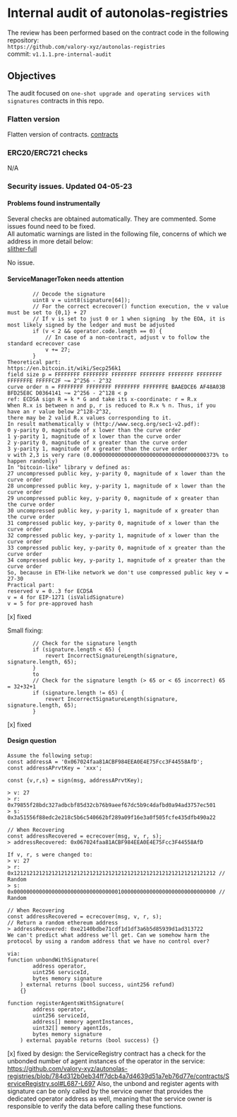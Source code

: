 # Internal audit of autonolas-registries
The review has been performed based on the contract code in the following repository:<br>
`https://github.com/valory-xyz/autonolas-registries` <br>
commit: `v1.1.1.pre-internal-audit` <br> 

## Objectives
The audit focused on `one-shot upgrade and operating services with signatures` contracts in this repo.

### Flatten version
Flatten version of contracts. [contracts](https://github.com/valory-xyz/autonolas-registries/blob/main/audits/internal3/analysis/contracts) 

### ERC20/ERC721 checks
N/A

### Security issues. Updated 04-05-23
#### Problems found instrumentally
Several checks are obtained automatically. They are commented. Some issues found need to be fixed. <br>
All automatic warnings are listed in the following file, concerns of which we address in more detail below: <br>
[slither-full](https://github.com/valory-xyz/autonolas-registries/blob/main/audits/internal3/analysis/slither_full.txt)

No issue.

#### ServiceManagerToken needs attention
```
        // Decode the signature
        uint8 v = uint8(signature[64]);
        // For the correct ecrecover() function execution, the v value must be set to {0,1} + 27
        // If v is set to just 0 or 1 when signing  by the EOA, it is most likely signed by the ledger and must be adjusted
        if (v < 2 && operator.code.length == 0) {
            // In case of a non-contract, adjust v to follow the standard ecrecover case
            v += 27;
        }
Theoretical part:
https://en.bitcoin.it/wiki/Secp256k1
field size p = FFFFFFFF FFFFFFFF FFFFFFFF FFFFFFFF FFFFFFFF FFFFFFFF FFFFFFFE FFFFFC2F ~= 2^256 - 2^32
curve order n = FFFFFFFF FFFFFFFF FFFFFFFF FFFFFFFE BAAEDCE6 AF48A03B BFD25E8C D0364141 ~= 2^256 - 2^128 < p
ref: ECDSA sign R = k * G and take its x-coordinate: r = R.x
When R.x is between n and p, r is reduced to R.x % n. Thus, if you have an r value below 2^128-2^32,
there may be 2 valid R.x values corresponding to it.
In result mathematically v (http://www.secg.org/sec1-v2.pdf):
0 y-parity 0, magnitude of x lower than the curve order
1 y-parity 1, magnitude of x lower than the curve order
2 y-parity 0, magnitude of x greater than the curve order
3 y-parity 1, magnitude of x greater than the curve order
v with 2,3 is very rare (0.000000000000000000000000000000000000373% to happen randomly)
In "bitcoin-like" library v defined as:
27 uncompressed public key, y-parity 0, magnitude of x lower than the curve order
28 uncompressed public key, y-parity 1, magnitude of x lower than the curve order
29 uncompressed public key, y-parity 0, magnitude of x greater than the curve order
30 uncompressed public key, y-parity 1, magnitude of x greater than the curve order
31 compressed public key, y-parity 0, magnitude of x lower than the curve order
32 compressed public key, y-parity 1, magnitude of x lower than the curve order
33 compressed public key, y-parity 0, magnitude of x greater than the curve order
34 compressed public key, y-parity 1, magnitude of x greater than the curve order
So, because in ETH-like network we don't use compressed public key v = 27-30
Practical part:
reserved v = 0..3 for ECDSA
v = 4 for EIP-1271 (isValidSignature)
v = 5 for pre-approved hash
```
[x] fixed

Small fixing:
```
        // Check for the signature length
        if (signature.length < 65) {
            revert IncorrectSignatureLength(signature, signature.length, 65);
        }
        to
        // Check for the signature length (> 65 or < 65 incorrect) 65 = 32+32+1
        if (signature.length != 65) {
            revert IncorrectSignatureLength(signature, signature.length, 65);
        }
```
[x] fixed

#### Design question
```
Assume the following setup:
const addressA = '0x067024faa81ACBF984EEA0E4E75Fcc3F44558AfD';
const addressAPrvtKey = 'xxx';

const {v,r,s} = sign(msg, addressAPrvtKey);

> v: 27
> r: 0x79855f28bdc327adbcbf85d32cb76b9aeef67dc5b9c4dafbd0a94ad3757ec501
> s: 0x3a51556f88edc2e218c5b6c540662bf289a09f16e3a0f505fcfe435dfb490a22

// When Recovering
const addressRecovered = ecrecover(msg, v, r, s);
> addressRecovered: 0x067024faa81ACBF984EEA0E4E75Fcc3F44558AfD

If v, r, s were changed to: 
> v: 27
> r: 0x1212121212121212121212121212121212121212121212121212121212121212 // Random
> s: 0x0000000000000000000000000000000001000000000000000000000000000000 // Random

// When Recovering
const addressRecovered = ecrecover(msg, v, r, s);
// Return a random ethereum address
> addressRecovered: 0xe2140bdbe71cdf1d1df3a6b5d85939d1ad313722
We can't predict what address we'll get. Can we somehow harm the protocol by using a random address that we have no control over?

via:
function unbondWithSignature(
        address operator,
        uint256 serviceId,
        bytes memory signature
    ) external returns (bool success, uint256 refund)
    {}

function registerAgentsWithSignature(
        address operator,
        uint256 serviceId,
        address[] memory agentInstances,
        uint32[] memory agentIds,
        bytes memory signature
    ) external payable returns (bool success) {}
```
[x] fixed by design: the ServiceRegistry contract has a check for the unbonded number of agent instances of the operator in the service:
https://github.com/valory-xyz/autonolas-registries/blob/784d312b0eb34ff7dcb4a7d4639d51a7eb76d77e/contracts/ServiceRegistry.sol#L687-L697
Also, the unbond and register agents with signature can be only called by the service owner that provides the dedicated
operator address as well, meaning that the service owner is responsible to verify the data before calling these functions.